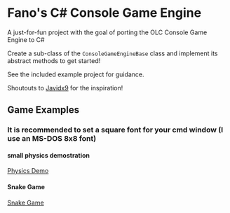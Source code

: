 # Fano's C# Console Game Engine
A just-for-fun project with the goal of porting the OLC Console Game Engine to C#

Create a sub-class of the `ConsoleGameEngineBase` class and implement its abstract methods to get started!



See the included example project for guidance.

Shoutouts to [Javidx9](https://www.youtube.com/channel/UC-yuWVUplUJZvieEligKBkA) for the inspiration!

## Game Examples
### It is recommended to set a square font for your cmd window (I use an MS-DOS 8x8 font)


#### small physics demostration
[Physics Demo](https://user-images.githubusercontent.com/2746784/120059004-4b4abc00-c014-11eb-98e7-688ba19a6435.mp4)

#### Snake Game
[Snake Game](https://user-images.githubusercontent.com/2746784/120059055-8b11a380-c014-11eb-982a-4a1558bc5f68.mp4)

